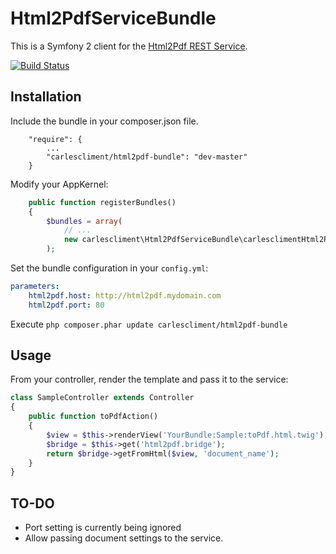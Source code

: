Html2PdfServiceBundle
=====================

This is a Symfony 2 client for the [Html2Pdf REST Service](https://github.com/carlescliment/html2pdf-service).

[![Build Status](https://travis-ci.org/carlescliment/Html2PdfServiceBundle.png)](https://travis-ci.org/carlescliment/Html2PdfServiceBundle)

## Installation

Include the bundle in your composer.json file.

```
    "require": {
        ...
        "carlescliment/html2pdf-bundle": "dev-master"
    }
```

Modify your AppKernel:


```php
    public function registerBundles()
    {
        $bundles = array(
            // ...
            new carlescliment\Html2PdfServiceBundle\carlesclimentHtml2PdfServiceBundle(),
        );
```


Set the bundle configuration in your `config.yml`:

```yaml
parameters:
    html2pdf.host: http://html2pdf.mydomain.com
    html2pdf.port: 80
```


Execute `php composer.phar update carlescliment/html2pdf-bundle`



## Usage

From your controller, render the template and pass it to the service:


```php
class SampleController extends Controller
{
    public function toPdfAction()
    {
        $view = $this->renderView('YourBundle:Sample:toPdf.html.twig');
        $bridge = $this->get('html2pdf.bridge');
        return $bridge->getFromHtml($view, 'document_name');
    }
}
```



## TO-DO
* Port setting is currently being ignored
* Allow passing document settings to the service.

